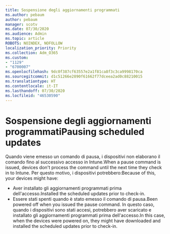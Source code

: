 ```yaml
---
title: Sospensione degli aggiornamenti programmati
ms.author: pebaum
author: pebaum
manager: scotv
ms.date: 07/30/2020
ms.audience: Admin
ms.topic: article
ROBOTS: NOINDEX, NOFOLLOW
localization_priority: Priority
ms.collection: Adm_O365
ms.custom:
- "1129"
- "6700007"
ms.openlocfilehash: 9dc0f387cf63557e2a1f81ca8f3c3ca9998170ca
ms.sourcegitcommit: d1c51266e2890f61662f77dceea2ad0c88210015
ms.translationtype: HT
ms.contentlocale: it-IT
ms.lasthandoff: 07/30/2020
ms.locfileid: "46530590"
---
```

# <a name="pausing-scheduled-updates"></a><span data-ttu-id="e191c-102">Sospensione degli aggiornamenti programmati</span><span class="sxs-lookup"><span data-stu-id="e191c-102">Pausing scheduled updates</span></span>

<span data-ttu-id="e191c-103">Quando viene emesso un comando di pausa, i dispositivi non elaborano il comando fino al successivo accesso in Intune.</span><span class="sxs-lookup"><span data-stu-id="e191c-103">When a pause command is issued, devices don't process the command until the next time they check in to Intune.</span></span> <span data-ttu-id="e191c-104">Per questo motivo, i dispositivi potrebbero:</span><span class="sxs-lookup"><span data-stu-id="e191c-104">Because of this, your devices might have:</span></span>

- <span data-ttu-id="e191c-105">Aver installato gli aggiornamenti programmati prima dell'accesso.</span><span class="sxs-lookup"><span data-stu-id="e191c-105">Installed the scheduled updates prior to check-in.</span></span>
- <span data-ttu-id="e191c-106">Essere stati spenti quando è stato emesso il comando di pausa.</span><span class="sxs-lookup"><span data-stu-id="e191c-106">Been powered off when you issued the pause command.</span></span> <span data-ttu-id="e191c-107">In questo caso, quando i dispositivi sono stati accesi, potrebbero aver scaricato e installato gli aggiornamenti programmati prima dell'accesso.</span><span class="sxs-lookup"><span data-stu-id="e191c-107">In this case, when the devices were powered on, they might have downloaded and installed the scheduled updates prior to check-in.</span></span>